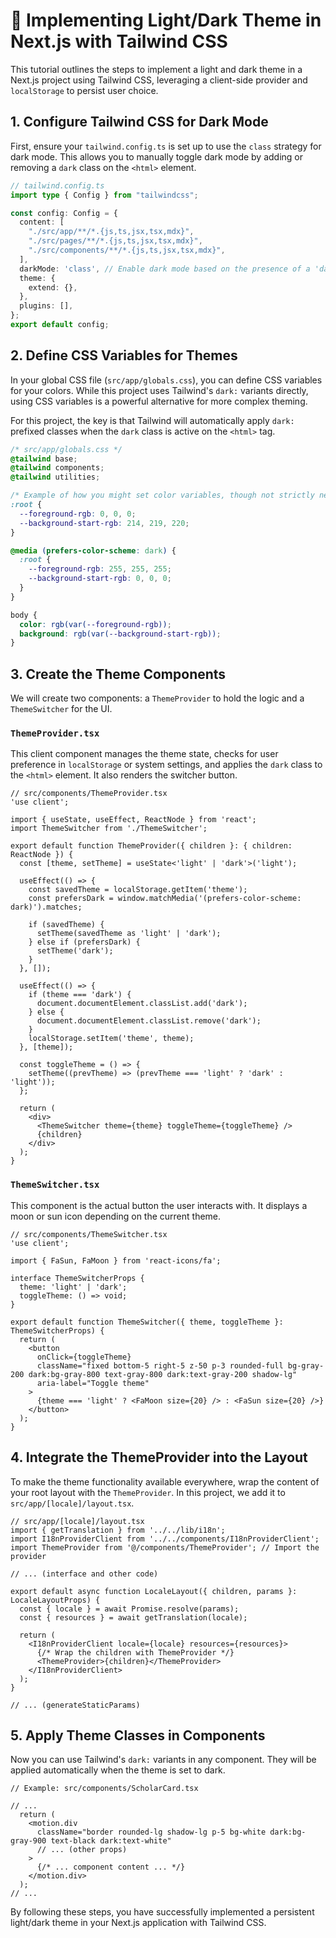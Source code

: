 # 🌙 Implementing Light/Dark Theme in Next.js with Tailwind CSS

This tutorial outlines the steps to implement a light and dark theme in a Next.js project using Tailwind CSS, leveraging a client-side provider and `localStorage` to persist user choice.

## 1. Configure Tailwind CSS for Dark Mode

First, ensure your `tailwind.config.ts` is set up to use the `class` strategy for dark mode. This allows you to manually toggle dark mode by adding or removing a `dark` class on the `<html>` element.

```typescript
// tailwind.config.ts
import type { Config } from "tailwindcss";

const config: Config = {
  content: [
    "./src/app/**/*.{js,ts,jsx,tsx,mdx}",
    "./src/pages/**/*.{js,ts,jsx,tsx,mdx}",
    "./src/components/**/*.{js,ts,jsx,tsx,mdx}",
  ],
  darkMode: 'class', // Enable dark mode based on the presence of a 'dark' class
  theme: {
    extend: {},
  },
  plugins: [],
};
export default config;
```

## 2. Define CSS Variables for Themes

In your global CSS file (`src/app/globals.css`), you can define CSS variables for your colors. While this project uses Tailwind's `dark:` variants directly, using CSS variables is a powerful alternative for more complex theming.

For this project, the key is that Tailwind will automatically apply `dark:` prefixed classes when the `dark` class is active on the `<html>` tag.

```css
/* src/app/globals.css */
@tailwind base;
@tailwind components;
@tailwind utilities;

/* Example of how you might set color variables, though not strictly necessary for this implementation */
:root {
  --foreground-rgb: 0, 0, 0;
  --background-start-rgb: 214, 219, 220;
}

@media (prefers-color-scheme: dark) {
  :root {
    --foreground-rgb: 255, 255, 255;
    --background-start-rgb: 0, 0, 0;
  }
}

body {
  color: rgb(var(--foreground-rgb));
  background: rgb(var(--background-start-rgb));
}
```

## 3. Create the Theme Components

We will create two components: a `ThemeProvider` to hold the logic and a `ThemeSwitcher` for the UI.

### `ThemeProvider.tsx`

This client component manages the theme state, checks for user preference in `localStorage` or system settings, and applies the `dark` class to the `<html>` element. It also renders the switcher button.

```tsx
// src/components/ThemeProvider.tsx
'use client';

import { useState, useEffect, ReactNode } from 'react';
import ThemeSwitcher from './ThemeSwitcher';

export default function ThemeProvider({ children }: { children: ReactNode }) {
  const [theme, setTheme] = useState<'light' | 'dark'>('light');

  useEffect(() => {
    const savedTheme = localStorage.getItem('theme');
    const prefersDark = window.matchMedia('(prefers-color-scheme: dark)').matches;

    if (savedTheme) {
      setTheme(savedTheme as 'light' | 'dark');
    } else if (prefersDark) {
      setTheme('dark');
    }
  }, []);

  useEffect(() => {
    if (theme === 'dark') {
      document.documentElement.classList.add('dark');
    } else {
      document.documentElement.classList.remove('dark');
    }
    localStorage.setItem('theme', theme);
  }, [theme]);

  const toggleTheme = () => {
    setTheme((prevTheme) => (prevTheme === 'light' ? 'dark' : 'light'));
  };

  return (
    <div>
      <ThemeSwitcher theme={theme} toggleTheme={toggleTheme} />
      {children}
    </div>
  );
}
```

### `ThemeSwitcher.tsx`

This component is the actual button the user interacts with. It displays a moon or sun icon depending on the current theme.

```tsx
// src/components/ThemeSwitcher.tsx
'use client';

import { FaSun, FaMoon } from 'react-icons/fa';

interface ThemeSwitcherProps {
  theme: 'light' | 'dark';
  toggleTheme: () => void;
}

export default function ThemeSwitcher({ theme, toggleTheme }: ThemeSwitcherProps) {
  return (
    <button
      onClick={toggleTheme}
      className="fixed bottom-5 right-5 z-50 p-3 rounded-full bg-gray-200 dark:bg-gray-800 text-gray-800 dark:text-gray-200 shadow-lg"
      aria-label="Toggle theme"
    >
      {theme === 'light' ? <FaMoon size={20} /> : <FaSun size={20} />}
    </button>
  );
}
```

## 4. Integrate the ThemeProvider into the Layout

To make the theme functionality available everywhere, wrap the content of your root layout with the `ThemeProvider`. In this project, we add it to `src/app/[locale]/layout.tsx`.

```tsx
// src/app/[locale]/layout.tsx
import { getTranslation } from '../../lib/i18n';
import I18nProviderClient from '../../components/I18nProviderClient';
import ThemeProvider from '@/components/ThemeProvider'; // Import the provider

// ... (interface and other code)

export default async function LocaleLayout({ children, params }: LocaleLayoutProps) {
  const { locale } = await Promise.resolve(params);
  const { resources } = await getTranslation(locale);

  return (
    <I18nProviderClient locale={locale} resources={resources}>
      {/* Wrap the children with ThemeProvider */}
      <ThemeProvider>{children}</ThemeProvider>
    </I18nProviderClient>
  );
}

// ... (generateStaticParams)
```

## 5. Apply Theme Classes in Components

Now you can use Tailwind's `dark:` variants in any component. They will be applied automatically when the theme is set to dark.

```tsx
// Example: src/components/ScholarCard.tsx

// ...
  return (
    <motion.div
      className="border rounded-lg shadow-lg p-5 bg-white dark:bg-gray-900 text-black dark:text-white"
      // ... (other props)
    >
      {/* ... component content ... */}
    </motion.div>
  );
// ...
```

By following these steps, you have successfully implemented a persistent light/dark theme in your Next.js application with Tailwind CSS.